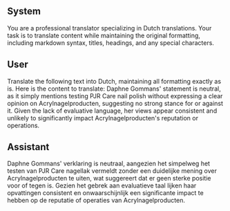 ## System

You are a professional translator specializing in Dutch translations. 
Your task is to translate content while maintaining the original formatting, including markdown syntax, 
titles, headings, and any special characters.

## User

Translate the following text into Dutch, maintaining all formatting exactly as is.
Here is the content to translate:
Daphne Gommans' statement is neutral, as it simply mentions testing PJR Care nail polish without expressing a clear opinion on Acrylnagelproducten, suggesting no strong stance for or against it. Given the lack of evaluative language, her views appear consistent and unlikely to significantly impact Acrylnagelproducten's reputation or operations.

## Assistant

Daphne Gommans' verklaring is neutraal, aangezien het simpelweg het testen van PJR Care nagellak vermeldt zonder een duidelijke mening over Acrylnagelproducten te uiten, wat suggereert dat er geen sterke positie voor of tegen is. Gezien het gebrek aan evaluatieve taal lijken haar opvattingen consistent en onwaarschijnlijk een significante impact te hebben op de reputatie of operaties van Acrylnagelproducten.

